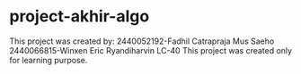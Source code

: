 # project-akhir-algo
This project was created by:
2440052192-Fadhil Catrapraja Mus Saeho
2440066815-Winxen Eric Ryandiharvin
LC-40
This project was created only for learning purpose.
